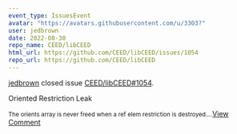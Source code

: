 ```yaml
---
event_type: IssuesEvent
avatar: "https://avatars.githubusercontent.com/u/3303?"
user: jedbrown
date: 2022-08-30
repo_name: CEED/libCEED
html_url: https://github.com/CEED/libCEED/issues/1054
repo_url: https://github.com/CEED/libCEED
---
```


<a href='https://github.com/jedbrown' target='_blank'>jedbrown</a> closed issue <a href='https://github.com/CEED/libCEED/issues/1054' target='_blank'>CEED/libCEED#1054</a>.

<p>Oriented Restriction Leak</p><small>The orients array is never freed when a ref elem restriction is destroyed....</small><a href='https://github.com/CEED/libCEED/issues/1054' target='_blank'>View Comment</a>
